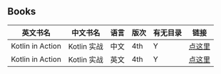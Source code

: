 ## Books
|  英文书名   | 中文书名  | 语言 | 版次| 有无目录|链接|
|  ----  | ----  |  ----  | ----  | ---- | --- |
| Kotlin in Action  | Kotlin 实战 | 中文 | 4th |  Y |  [点这里](https://github.com/AChaoZJU/Books/blob/master/Spring%E5%AE%9E%E6%88%98%EF%BC%88%E7%AC%AC4%E7%89%88%EF%BC%89.pdf)|
| Kotlin in Action  | Kotlin 实战 | 英文 | 4th |  Y |  [点这里](https://github.com/AChaoZJU/Books/blob/master/Spring%E5%AE%9E%E6%88%98%EF%BC%88%E7%AC%AC4%E7%89%88%EF%BC%89.pdf)|
